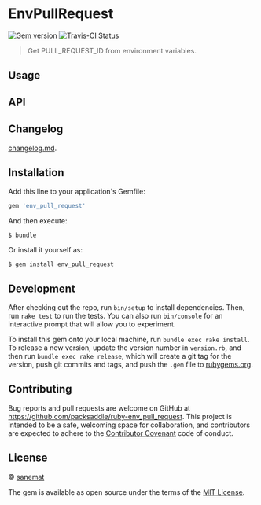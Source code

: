 # EnvPullRequest

[![Gem version][gem-image]][gem-url] [![Travis-CI Status][travis-image]][travis-url]

> Get PULL_REQUEST_ID from environment variables.


## Usage


## API


## Changelog

[changelog.md](./changelog.md).


## Installation

Add this line to your application's Gemfile:

```ruby
gem 'env_pull_request'
```

And then execute:

    $ bundle

Or install it yourself as:

    $ gem install env_pull_request


## Development

After checking out the repo, run `bin/setup` to install dependencies. Then, run `rake test` to run the tests. You can also run `bin/console` for an interactive prompt that will allow you to experiment.

To install this gem onto your local machine, run `bundle exec rake install`. To release a new version, update the version number in `version.rb`, and then run `bundle exec rake release`, which will create a git tag for the version, push git commits and tags, and push the `.gem` file to [rubygems.org](https://rubygems.org).


## Contributing

Bug reports and pull requests are welcome on GitHub at https://github.com/packsaddle/ruby-env_pull_request. This project is intended to be a safe, welcoming space for collaboration, and contributors are expected to adhere to the [Contributor Covenant](contributor-covenant.org) code of conduct.


## License

© [sanemat](http://sane.jp)

The gem is available as open source under the terms of the [MIT License](http://opensource.org/licenses/MIT).

[travis-url]: https://travis-ci.org/packsaddle/ruby-env_pull_request
[travis-image]: https://img.shields.io/travis/packsaddle/ruby-env_pull_request/master.svg?style=flat-square&label=build%20%28linux%29
[gem-url]: https://rubygems.org/gems/env_pull_request
[gem-image]: http://img.shields.io/gem/v/env_pull_request.svg?style=flat-square
